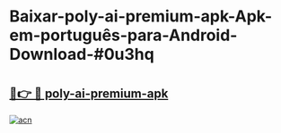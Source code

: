 # Baixar-poly-ai-premium-apk-Apk-em-português​-para-Android-Download-#0u3hq

# <h2><a href="https://ainizakaria.my?title=poly-ai-premium-apk&ref=24M">🔗👉 🔴 poly-ai-premium-apk</a></h2>

[![acn](https://github.com/user-attachments/assets/0f9c940e-d8b0-45ae-aac7-cd30a18b3e1c)](https://ainizakaria.my?title=poly-ai-premium-apk&ref=24M)

